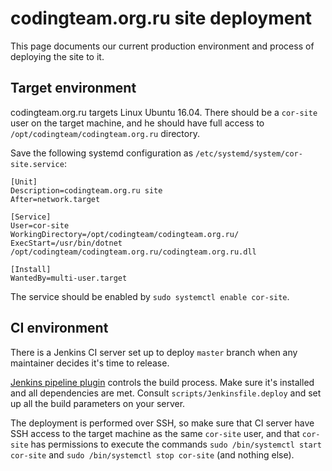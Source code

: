 codingteam.org.ru site deployment
=================================

This page documents our current production environment and process of deploying
the site to it.

Target environment
------------------

codingteam.org.ru targets Linux Ubuntu 16.04. There should be a `cor-site` user
on the target machine, and he should have full access to
`/opt/codingteam/codingteam.org.ru` directory.

Save the following systemd configuration as `/etc/systemd/system/cor-site.service`:

```
[Unit]
Description=codingteam.org.ru site
After=network.target

[Service]
User=cor-site
WorkingDirectory=/opt/codingteam/codingteam.org.ru/
ExecStart=/usr/bin/dotnet /opt/codingteam/codingteam.org.ru/codingteam.org.ru.dll

[Install]
WantedBy=multi-user.target
```

The service should be enabled by `sudo systemctl enable cor-site`.

CI environment
--------------

There is a Jenkins CI server set up to deploy `master` branch when any
maintainer decides it's time to release.

[Jenkins pipeline plugin][jenkins-pipeline-plugin] controls the build process.
Make sure it's installed and all dependencies are met. Consult
`scripts/Jenkinsfile.deploy` and set up all the build parameters on your server.

The deployment is performed over SSH, so make sure that CI server have SSH
access to the target machine as the same `cor-site` user, and that `cor-site`
has permissions to execute the commands `sudo /bin/systemctl start cor-site`
and `sudo /bin/systemctl stop cor-site` (and nothing else).

[dotnet]: https://dot.net/
[jenkins-pipeline-plugin]: https://wiki.jenkins-ci.org/display/JENKINS/Pipeline+Plugin
